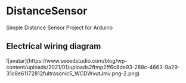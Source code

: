 # DistanceSensor
Simple Distance Sensor Project for Arduino

<div>
  <h2>Electrical wiring diagram</h2>
  ![avatar](https://www.seeedstudio.com/blog/wp-content/uploads/2021/01/uploads2ftmp2ff6c8de93-288c-4663-9a29-31c8e61172812fultrasonic5_WCDWvutJmv.png-2.png)
</div>
